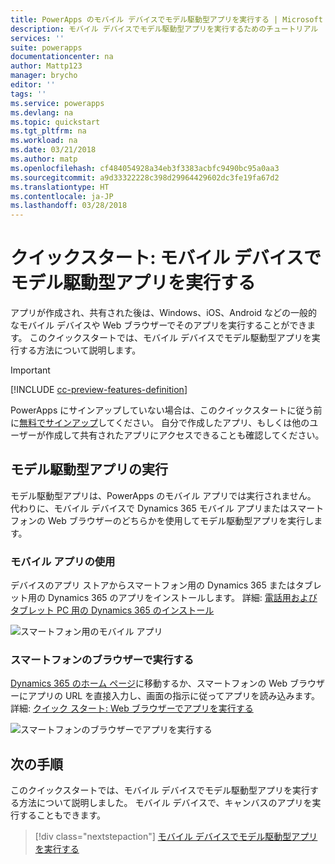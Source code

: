 ```yaml
---
title: PowerApps のモバイル デバイスでモデル駆動型アプリを実行する | Microsoft Docs
description: モバイル デバイスでモデル駆動型アプリを実行するためのチュートリアル
services: ''
suite: powerapps
documentationcenter: na
author: Mattp123
manager: brycho
editor: ''
tags: ''
ms.service: powerapps
ms.devlang: na
ms.topic: quickstart
ms.tgt_pltfrm: na
ms.workload: na
ms.date: 03/21/2018
ms.author: matp
ms.openlocfilehash: cf484054928a34eb3f3383acbfc9490bc95a0aa3
ms.sourcegitcommit: a9d33322228c398d29964429602dc3fe19fa67d2
ms.translationtype: HT
ms.contentlocale: ja-JP
ms.lasthandoff: 03/28/2018
---
```

# <a name="quickstart-run-a-model-driven-app-on-a-mobile-device"></a>クイックスタート: モバイル デバイスでモデル駆動型アプリを実行する

アプリが作成され、共有された後は、Windows、iOS、Android などの一般的なモバイル デバイスや Web ブラウザーでそのアプリを実行することができます。 このクイックスタートでは、モバイル デバイスでモデル駆動型アプリを実行する方法について説明します。 

> [!IMPORTANT]
> [!INCLUDE [cc-preview-features-definition](../includes/cc-preview-features-definition.md)]

PowerApps にサインアップしていない場合は、このクイックスタートに従う前に[無料でサインアップ](https://web.powerapps.com/signup?redirect=marketing&email=)してください。 自分で作成したアプリ、もしくは他のユーザーが作成して共有されたアプリにアクセスできることも確認してください。

## <a name="run-the-model-driven-app"></a>モデル駆動型アプリの実行

モデル駆動型アプリは、PowerApps のモバイル アプリでは実行されません。 代わりに、モバイル デバイスで Dynamics 365 モバイル アプリまたはスマートフォンの Web ブラウザーのどちらかを使用してモデル駆動型アプリを実行します。 

### <a name="use-the-mobile-app"></a>モバイル アプリの使用
デバイスのアプリ ストアからスマートフォン用の Dynamics 365 またはタブレット用の Dynamics 365 のアプリをインストールします。 詳細: [電話用およびタブレット PC 用の Dynamics 365 のインストール](https://docs.microsoft.com/dynamics365/customer-engagement/mobile-app/install-dynamics-365-for-phones-and-tablets)

 ![スマートフォン用のモバイル アプリ](media/run-app-client-model-driven/mobile-app-for-phone.png)

### <a name="run-in-your-phones-browser"></a>スマートフォンのブラウザーで実行する
[Dynamics 365 のホーム ページ](https://home.dynamics.com)に移動するか、スマートフォンの Web ブラウザーにアプリの URL を直接入力し、画面の指示に従ってアプリを読み込みます。 詳細: [クイック スタート: Web ブラウザーでアプリを実行する](run-app-browser.md)

![スマートフォンのブラウザーでアプリを実行する](media/run-app-client-model-driven/web-browser-on-phone.png)


## <a name="next-steps"></a>次の手順
このクイックスタートでは、モバイル デバイスでモデル駆動型アプリを実行する方法について説明しました。 モバイル デバイスで、キャンバスのアプリを実行することもできます。

> [!div class="nextstepaction"]
> [モバイル デバイスでモデル駆動型アプリを実行する](run-app-client.md)